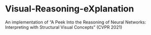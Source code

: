 # Visual-Reasoning-eXplanation
An implementation of “A Peek Into the Reasoning of Neural Networks: Interpreting with Structural Visual Concepts” (CVPR 2021)
